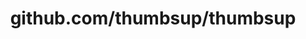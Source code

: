 ---
layout: post
title: github.com/thumbsup/thumbsup
categories: link
tags: [انگلیسی, گیت‌هاب, برنامه‌نویسی]
---